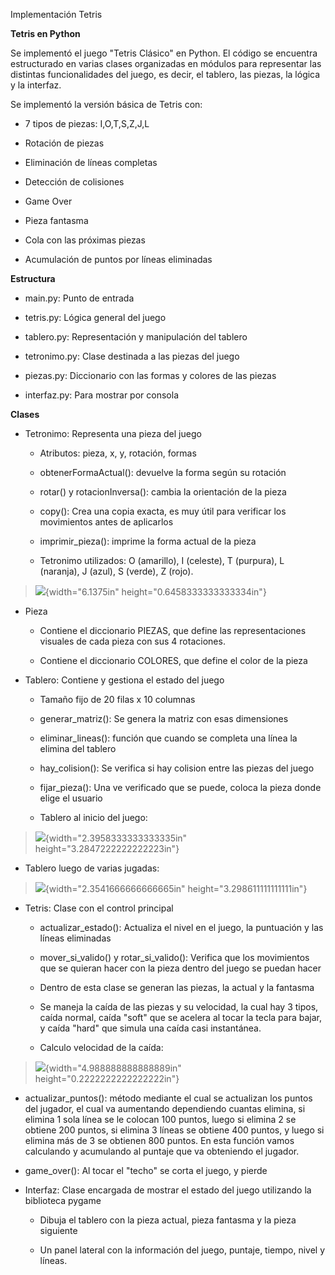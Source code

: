 Implementación Tetris

**Tetris en Python**

Se implementó el juego "Tetris Clásico" en Python. El código se
encuentra estructurado en varias clases organizadas en módulos para
representar las distintas funcionalidades del juego, es decir, el
tablero, las piezas, la lógica y la interfaz.

Se implementó la versión básica de Tetris con:

- 7 tipos de piezas: I,O,T,S,Z,J,L

- Rotación de piezas

- Eliminación de líneas completas

- Detección de colisiones

- Game Over

- Pieza fantasma

- Cola con las próximas piezas

- Acumulación de puntos por líneas eliminadas

**Estructura**

- main.py: Punto de entrada

- tetris.py: Lógica general del juego

- tablero.py: Representación y manipulación del tablero

- tetronimo.py: Clase destinada a las piezas del juego

- piezas.py: Diccionario con las formas y colores de las piezas

- interfaz.py: Para mostrar por consola

**Clases**

- Tetronimo: Representa una pieza del juego

  - Atributos: pieza, x, y, rotación, formas

  - obtenerFormaActual(): devuelve la forma según su rotación

  - rotar() y rotacionInversa(): cambia la orientación de la pieza

  - copy(): Crea una copia exacta, es muy útil para verificar los
    movimientos antes de aplicarlos

  - imprimir_pieza(): imprime la forma actual de la pieza

  - Tetronimo utilizados: O (amarillo), I (celeste), T (purpura), L
    (naranja), J (azul), S (verde), Z (rojo).

> ![](media/image1.png){width="6.1375in" height="0.6458333333333334in"}

- Pieza

  - Contiene el diccionario PIEZAS, que define las representaciones
    visuales de cada pieza con sus 4 rotaciones.

  - Contiene el diccionario COLORES, que define el color de la pieza

- Tablero: Contiene y gestiona el estado del juego

  - Tamaño fijo de 20 filas x 10 columnas

  - generar_matriz(): Se genera la matriz con esas dimensiones

  - eliminar_lineas(): función que cuando se completa una línea la
    elimina del tablero

  - hay_colision(): Se verifica si hay colision entre las piezas del
    juego

  - fijar_pieza(): Una ve verificado que se puede, coloca la pieza donde
    elige el usuario

  - Tablero al inicio del juego:

> ![](media/image2.png){width="2.3958333333333335in"
> height="3.2847222222222223in"}

- Tablero luego de varias jugadas:

> ![](media/image3.png){width="2.3541666666666665in"
> height="3.298611111111111in"}

- Tetris: Clase con el control principal

  - actualizar_estado(): Actualiza el nivel en el juego, la puntuación y
    las líneas eliminadas

  - mover_si_valido() y rotar_si_valido(): Verifica que los movimientos
    que se quieran hacer con la pieza dentro del juego se puedan hacer

  - Dentro de esta clase se generan las piezas, la actual y la fantasma

  - Se maneja la caída de las piezas y su velocidad, la cual hay 3
    tipos, caída normal, caída "soft" que se acelera al tocar la tecla
    para bajar, y caída "hard" que simula una caída casi instantánea.

  - Calculo velocidad de la caída:

> ![](media/image4.png){width="4.988888888888889in"
> height="0.2222222222222222in"}

- actualizar_puntos(): método mediante el cual se actualizan los puntos
  del jugador, el cual va aumentando dependiendo cuantas elimina, si
  elimina 1 sola línea se le colocan 100 puntos, luego si elimina 2 se
  obtiene 200 puntos, si elimina 3 líneas se obtiene 400 puntos, y luego
  si elimina más de 3 se obtienen 800 puntos. En esta función vamos
  calculando y acumulando al puntaje que va obteniendo el jugador.

- game_over(): Al tocar el "techo" se corta el juego, y pierde

<!-- -->

- Interfaz: Clase encargada de mostrar el estado del juego utilizando la
  biblioteca pygame

  - Dibuja el tablero con la pieza actual, pieza fantasma y la pieza
    siguiente

  - Un panel lateral con la información del juego, puntaje, tiempo,
    nivel y líneas.
